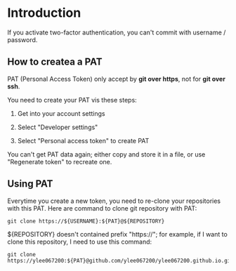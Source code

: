 # Introduction

If you activate two-factor authentication, you can't commit with username / password.

## How to createa a PAT

PAT (Personal Access Token) only accept by **git over https**, not for **git over ssh**. 

You need to create your PAT vis these steps:

1. Get into your account settings

2. Select "Developer settings"

3. Select "Personal access token" to create PAT

You can't get PAT data again; either copy and store it in a file, or use "Regenerate token" to recreate one.

## Using PAT

Everytime you create a new token, you need to re-clone your repositories with this PAT. Here are command to clone git repository with PAT:

```
git clone https://${USERNAME}:${PAT}@${REPOSITORY}
```

${REPOSITORY} doesn't contained prefix "https://"; for example, if I want to clone this repository, I need to use this command:

```
git clone https://ylee067200:${PAT}@github.com/ylee067200/ylee067200.github.io.git
```

